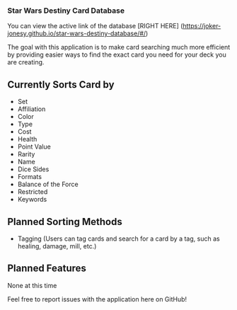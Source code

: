 ### Star Wars Destiny Card Database
You can view the active link of the database [RIGHT HERE] (https://joker-jonesy.github.io/star-wars-destiny-database/#/)

The goal with this application is to make card searching much more efficient by providing easier ways to find the exact card you need for your deck you are creating.

## Currently Sorts Card by
* Set
* Affiliation
* Color
* Type
* Cost
* Health
* Point Value
* Rarity
* Name
* Dice Sides
* Formats
* Balance of the Force
* Restricted
* Keywords

## Planned Sorting Methods
* Tagging (Users can tag cards and search for a card by a tag, such as healing, damage, mill, etc.)

## Planned Features
None at this time

Feel free to report issues with the application here on GitHub!
